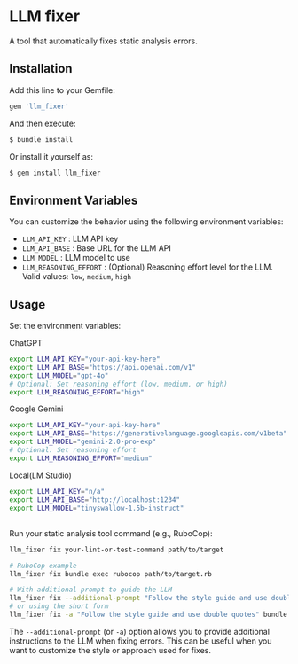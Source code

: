 <!-- @format -->

# LLM fixer

A tool that automatically fixes static analysis errors.

## Installation

Add this line to your Gemfile:

```ruby
gem 'llm_fixer'
```

And then execute:

```bash
$ bundle install
```

Or install it yourself as:

```bash
$ gem install llm_fixer
```

## Environment Variables

You can customize the behavior using the following environment variables:

- `LLM_API_KEY` : LLM API key
- `LLM_API_BASE` : Base URL for the LLM API
- `LLM_MODEL` : LLM model to use
- `LLM_REASONING_EFFORT` : (Optional) Reasoning effort level for the LLM. Valid values: `low`, `medium`, `high`

## Usage

Set the environment variables:

ChatGPT

```bash
export LLM_API_KEY="your-api-key-here"
export LLM_API_BASE="https://api.openai.com/v1"
export LLM_MODEL="gpt-4o"
# Optional: Set reasoning effort (low, medium, or high)
export LLM_REASONING_EFFORT="high"
```

Google Gemini

```bash
export LLM_API_KEY="your-api-key-here"
export LLM_API_BASE="https://generativelanguage.googleapis.com/v1beta"
export LLM_MODEL="gemini-2.0-pro-exp"
# Optional: Set reasoning effort
export LLM_REASONING_EFFORT="medium"
```

Local(LM Studio)

```bash
export LLM_API_KEY="n/a"
export LLM_API_BASE="http://localhost:1234"
export LLM_MODEL="tinyswallow-1.5b-instruct"
```

##

Run your static analysis tool command (e.g., RuboCop):

```bash
llm_fixer fix your-lint-or-test-command path/to/target

# RuboCop example
llm_fixer fix bundle exec rubocop path/to/target.rb

# With additional prompt to guide the LLM
llm_fixer fix --additional-prompt "Follow the style guide and use double quotes" bundle exec rubocop path/to/target.rb
# or using the short form
llm_fixer fix -a "Follow the style guide and use double quotes" bundle exec rubocop path/to/target.rb
```

The `--additional-prompt` (or `-a`) option allows you to provide additional instructions to the LLM when fixing errors. This can be useful when you want to customize the style or approach used for fixes.
